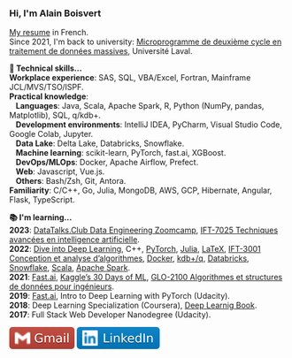 ### Hi, I'm Alain Boisvert

[My resume](pdf/cv.pdf) in French. <br>
Since 2021, I'm back to university: [Microprogramme de deuxième cycle en traitement de données massives](https://www.ulaval.ca/etudes/programmes/microprogramme-de-deuxieme-cycle-en-traitement-de-donnees-massives), Université Laval.

<!--
My [website](https://boisalai.github.io) <br>
-->

**:apple: Technical skills...**<br>
**Workplace experience**: SAS, SQL, VBA/Excel, Fortran, Mainframe JCL/MVS/TSO/ISPF.<br>
**Practical knowledge**:<br>
&nbsp;&nbsp;&nbsp;**Languages**: Java, Scala, Apache Spark, R, Python (NumPy, pandas, Matplotlib), SQL, q/kdb+.<br>
&nbsp;&nbsp;&nbsp;**Development environments**: IntelliJ IDEA, PyCharm, Visual Studio Code, Google Colab, Jupyter.<br>
&nbsp;&nbsp;&nbsp;**Data Lake**: Delta Lake, Databricks, Snowflake.<br>
&nbsp;&nbsp;&nbsp;**Machine learning**: scikit-learn, PyTorch, fast.ai, XGBoost.<br>
&nbsp;&nbsp;&nbsp;**DevOps/MLOps**: Docker, Apache Airflow, Prefect.<br>
&nbsp;&nbsp;&nbsp;**Web**: Javascript, Vue.js.<br>
&nbsp;&nbsp;&nbsp;**Others**: Bash/Zsh, Git, Antora.<br>
**Familiarity**: C/C++, Go, Julia, MongoDB, AWS, GCP, Hibernate, Angular, Flask, TypeScript.

**:books: I'm learning...**<br>
**2023**: [DataTalks.Club Data Engineering Zoomcamp](https://github.com/DataTalksClub/data-engineering-zoomcamp), 
[IFT-7025 Techniques avancées en intelligence artificielle](https://www.ulaval.ca/etudes/cours/ift-7025-techniques-avancees-en-intelligence-artificielle).<br> 
**2022**: [Dive into Deep Learning](https://d2l.ai/), C++, [PyTorch](https://pytorch.org/), [Julia](https://julialang.org/), [LaTeX](https://www.latex-project.org/), 
[IFT-3001 Conception et analyse d’algorithmes](https://www.ulaval.ca/etudes/cours/ift-3001-conception-et-analyse-dalgorithmes), 
[Docker](https://www.docker.com/), [kdb+/q](https://www.youtube.com/watch?v=8eoysfqO3UY), [Databricks](https://www.databricks.com/), 
[Snowflake](https://www.snowflake.com/en/), [Scala](https://www.scala-lang.org/), [Apache Spark](https://spark.apache.org/).<br>
**2021**: [Fast.ai](https://course.fast.ai/), [Kaggle’s 30 Days of ML](https://www.kaggle.com/thirty-days-of-ml), 
[GLO-2100 Algorithmes et structures de données pour ingénieurs](https://www.ulaval.ca/etudes/cours/glo-2100-algorithmes-et-structures-de-donnees-pour-lingenierie).<br>
**2019**: [Fast.ai](https://course.fast.ai/), Intro to Deep Learning with PyTorch (Udacity).<br>
**2018**: Deep Learning Specialization (Coursera), [Deep Learnig Book](https://www.deeplearningbook.org/).<br>
**2017**: Full Stack Web Developer Nanodegree (Udacity).

<a href="mailto:ay.boisvert@gmail.com"><img src="images/gmail.svg"></a>
<a href="https://www.linkedin.com/in/alain-boisvert-98b058156/"><img src="images/linkedin.svg"></a>

